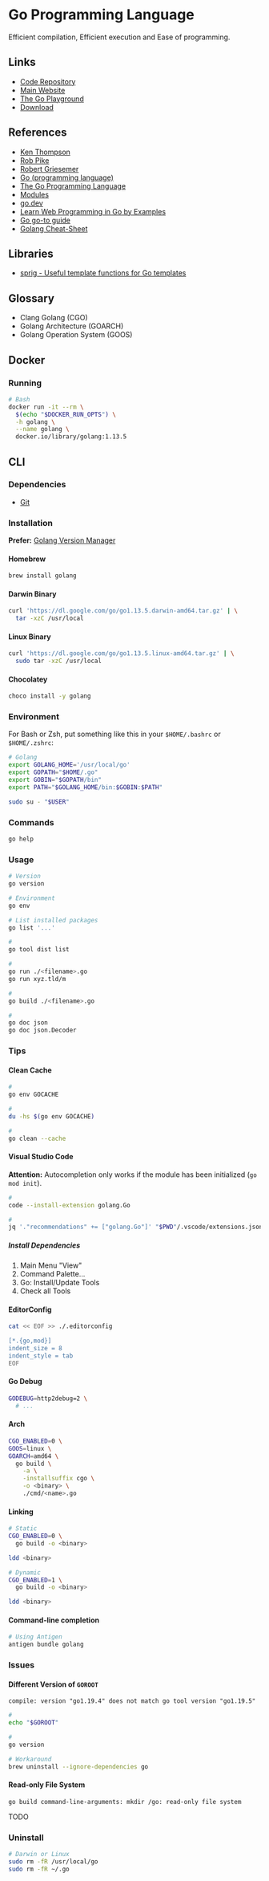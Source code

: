 # Go Programming Language

<!--
https://github.com/golang-standards/project-layout
-->

Efficient compilation, Efficient execution and Ease of programming.

## Links

- [Code Repository](https://github.com/golang/go)
- [Main Website](https://golang.org/)
- [The Go Playground](https://play.golang.org)
- [Download](https://go.dev/dl/)

## References

- [Ken Thompson](https://en.wikipedia.org/wiki/Ken_Thompson)
- [Rob Pike](https://en.wikipedia.org/wiki/Rob_Pike)
- [Robert Griesemer](https://en.wikipedia.org/wiki/Robert_Griesemer)
- [Go (programming language)](<https://en.wikipedia.org/wiki/Go_(programming_language)>)
- [The Go Programming Language](https://golang.org/)
- [Modules](https://github.com/golang/go/wiki/Modules)
- [go.dev](https://go.dev/)
- [Learn Web Programming in Go by Examples](https://gowebexamples.com)
- [Go go-to guide](https://yourbasic.org/golang/)
- [Golang Cheat-Sheet](https://github.com/a8m/go-lang-cheat-sheet)

## Libraries

- [sprig - Useful template functions for Go templates](https://masterminds.github.io/sprig/date.html)

## Glossary

- Clang Golang (CGO)
- Golang Architecture (GOARCH)
- Golang Operation System (GOOS)

## Docker

### Running

```sh
# Bash
docker run -it --rm \
  $(echo "$DOCKER_RUN_OPTS") \
  -h golang \
  --name golang \
  docker.io/library/golang:1.13.5
```

## CLI

### Dependencies

- [Git](/git.md)

### Installation

**Prefer:** [Golang Version Manager](./version-manager.md)

#### Homebrew

```sh
brew install golang
```

#### Darwin Binary

```sh
curl 'https://dl.google.com/go/go1.13.5.darwin-amd64.tar.gz' | \
  tar -xzC /usr/local
```

#### Linux Binary

```sh
curl 'https://dl.google.com/go/go1.13.5.linux-amd64.tar.gz' | \
  sudo tar -xzC /usr/local
```

#### Chocolatey

```sh
choco install -y golang
```

### Environment

For Bash or Zsh, put something like this in your `$HOME/.bashrc` or `$HOME/.zshrc`:

```sh
# Golang
export GOLANG_HOME='/usr/local/go'
export GOPATH="$HOME/.go"
export GOBIN="$GOPATH/bin"
export PATH="$GOLANG_HOME/bin:$GOBIN:$PATH"
```

```sh
sudo su - "$USER"
```

### Commands

```sh
go help
```

### Usage

```sh
# Version
go version

# Environment
go env

# List installed packages
go list '...'

#
go tool dist list

#
go run ./<filename>.go
go run xyz.tld/m

#
go build ./<filename>.go

#
go doc json
go doc json.Decoder
```

### Tips

#### Clean Cache

```sh
#
go env GOCACHE

#
du -hs $(go env GOCACHE)

#
go clean --cache
```

#### Visual Studio Code

**Attention:** Autocompletion only works if the module has been initialized (`go mod init`).

```sh
#
code --install-extension golang.Go

#
jq '."recommendations" += ["golang.Go"]' "$PWD"/.vscode/extensions.json | sponge "$PWD"/.vscode/extensions.json
```

<!--
"go.useLanguageServer": false,
"go.languageServerExperimentalFeatures": {
  "diagnostics": false
}
"go.useCodeSnippetsOnFunctionSuggest": true,
"go.useCodeSnippetsOnFunctionSuggestWithoutType": true,
"go.lintTool": "golint",
"go.testOnSave": true,
"go.formatTool": "goimports",
"go.autocompleteUnimportedPackages": true,
"go.lintOnSave": "package",
"go.testFlags": ["-v"],
"[go]": {
    "editor.formatOnSave": true,
    "editor.codeActionsOnSave": {
        "source.organizeImports": true
    }
}
-->

##### Install Dependencies

1. Main Menu "View"
2. Command Palette...
3. Go: Install/Update Tools
4. Check all Tools

#### EditorConfig

```sh
cat << EOF >> ./.editorconfig

[*.{go,mod}]
indent_size = 8
indent_style = tab
EOF
```

#### Go Debug

```sh
GODEBUG=http2debug=2 \
  # ...
```

#### Arch

<!--
GOOS
android
darwin
freebsd
openbsd
windows
-->

<!--
GOARCH
amd64
arm64
-->

```sh
CGO_ENABLED=0 \
GOOS=linux \
GOARCH=amd64 \
  go build \
    -a \
    -installsuffix cgo \
    -o <binary> \
    ./cmd/<name>.go
```

#### Linking

```sh
# Static
CGO_ENABLED=0 \
  go build -o <binary>

ldd <binary>

# Dynamic
CGO_ENABLED=1 \
  go build -o <binary>

ldd <binary>
```

#### Command-line completion

```sh
# Using Antigen
antigen bundle golang
```

### Issues

#### Different Version of `GOROOT`

```log
compile: version "go1.19.4" does not match go tool version "go1.19.5"
```

```sh
#
echo "$GOROOT"

#
go version

# Workaround
brew uninstall --ignore-dependencies go
```

#### Read-only File System

```log
go build command-line-arguments: mkdir /go: read-only file system
```

TODO

### Uninstall

```sh
# Darwin or Linux
sudo rm -fR /usr/local/go
sudo rm -fR ~/.go
```
